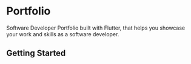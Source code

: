 # Portfolio

Software Developer Portfolio built with Flutter, that helps you showcase your work and skills as a software developer.

## Getting Started


